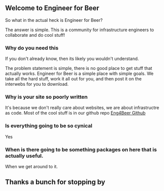 ## Welcome to Engineer for Beer

So what in the actual heck is Engineer for Beer?

The answer is simple. This is a community for infrastructure engineers to collaborate and do cool stuff!


### Why do you need this

If you don't already know, then its likely you wouldn't understand. 

The problem statement is simple, there is no good place to get stuff that actually works. Engineer for Beer is a simple place with simple goals. We take all the hard stuff, work it all out for you, and then post it on the interwebs for you to download. 

### Why is your site so poorly written

It's because we don't really care about websites, we are about infrastructre as code. Most of the cool stuff is in our github repo [Eng4Beer Github](https://github.com/eng4beer)

### Is everything going to be so cynical

Yes

### When is there going to be something packages on here that is actually useful. 

When we get around to it. 


## Thanks a bunch for stopping by
